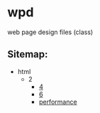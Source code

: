 # wpd
web page design files (class)

## Sitemap:
- html
	- 2
		- [4](html/2/4)
		- [6](html/2/6)
		- [performance](html/2/performance)